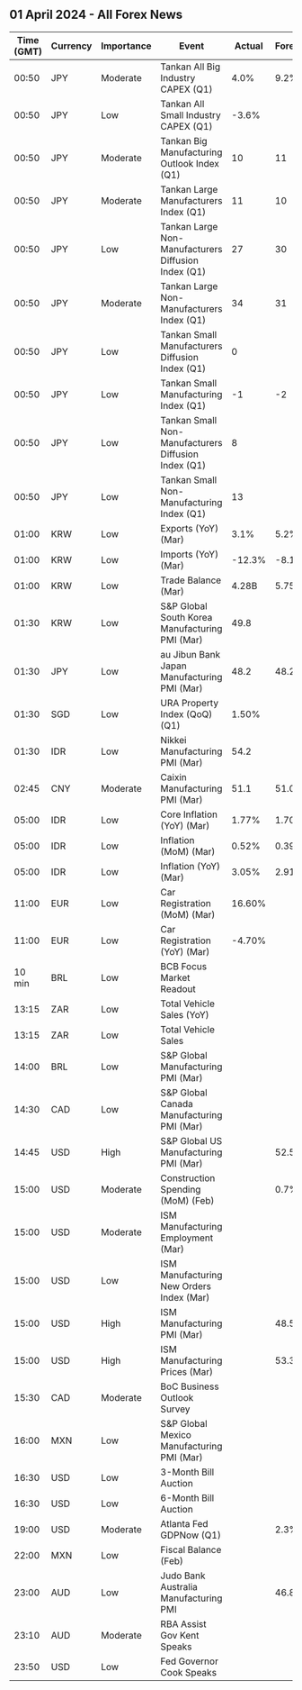 ## 01 April 2024 - All Forex News

| Time (GMT) | Currency | Importance | Event | Actual | Forecast | Previous |
|------|----------|------------|-------|--------|----------|----------|
| 00:50 | JPY | Moderate | Tankan All Big Industry CAPEX (Q1) | 4.0% | 9.2% | 13.2% |
| 00:50 | JPY | Low | Tankan All Small Industry CAPEX (Q1) | -3.6% |  | 8.3% |
| 00:50 | JPY | Moderate | Tankan Big Manufacturing Outlook Index (Q1) | 10 | 11 | 8 |
| 00:50 | JPY | Moderate | Tankan Large Manufacturers Index (Q1) | 11 | 10 | 13 |
| 00:50 | JPY | Low | Tankan Large Non-Manufacturers Diffusion Index (Q1) | 27 | 30 | 27 |
| 00:50 | JPY | Moderate | Tankan Large Non-Manufacturers Index (Q1) | 34 | 31 | 32 |
| 00:50 | JPY | Low | Tankan Small Manufacturers Diffusion Index (Q1) | 0 |  | -1 |
| 00:50 | JPY | Low | Tankan Small Manufacturing Index (Q1) | -1 | -2 | 2 |
| 00:50 | JPY | Low | Tankan Small Non-Manufacturers Diffusion Index (Q1) | 8 |  | 7 |
| 00:50 | JPY | Low | Tankan Small Non-Manufacturing Index (Q1) | 13 |  | 14 |
| 01:00 | KRW | Low | Exports (YoY) (Mar) | 3.1% | 5.2% | 4.8% |
| 01:00 | KRW | Low | Imports (YoY) (Mar) | -12.3% | -8.1% | -13.1% |
| 01:00 | KRW | Low | Trade Balance (Mar) | 4.28B | 5.75B | 4.29B |
| 01:30 | KRW | Low | S&P Global South Korea Manufacturing PMI (Mar) | 49.8 |  | 50.7 |
| 01:30 | JPY | Low | au Jibun Bank Japan Manufacturing PMI (Mar) | 48.2 | 48.2 | 47.2 |
| 01:30 | SGD | Low | URA Property Index (QoQ) (Q1) | 1.50% |  | 2.80% |
| 01:30 | IDR | Low | Nikkei Manufacturing PMI (Mar) | 54.2 |  | 52.7 |
| 02:45 | CNY | Moderate | Caixin Manufacturing PMI (Mar) | 51.1 | 51.0 | 50.9 |
| 05:00 | IDR | Low | Core Inflation (YoY) (Mar) | 1.77% | 1.70% | 1.68% |
| 05:00 | IDR | Low | Inflation (MoM) (Mar) | 0.52% | 0.39% | 0.37% |
| 05:00 | IDR | Low | Inflation (YoY) (Mar) | 3.05% | 2.91% | 2.75% |
| 11:00 | EUR | Low | Car Registration (MoM) (Mar) | 16.60% |  | 18.40% |
| 11:00 | EUR | Low | Car Registration (YoY) (Mar) | -4.70% |  | 9.90% |
| 10 min | BRL | Low | BCB Focus Market Readout |  |  |  |
| 13:15 | ZAR | Low | Total Vehicle Sales (YoY) |  |  | -0.90% |
| 13:15 | ZAR | Low | Total Vehicle Sales |  |  | 44.75K |
| 14:00 | BRL | Low | S&P Global Manufacturing PMI (Mar) |  |  | 54.1 |
| 14:30 | CAD | Low | S&P Global Canada Manufacturing PMI (Mar) |  |  | 49.7 |
| 14:45 | USD | High | S&P Global US Manufacturing PMI (Mar) |  | 52.5 | 52.2 |
| 15:00 | USD | Moderate | Construction Spending (MoM) (Feb) |  | 0.7% | -0.2% |
| 15:00 | USD | Moderate | ISM Manufacturing Employment (Mar) |  |  | 45.9 |
| 15:00 | USD | Low | ISM Manufacturing New Orders Index (Mar) |  |  | 49.2 |
| 15:00 | USD | High | ISM Manufacturing PMI (Mar) |  | 48.5 | 47.8 |
| 15:00 | USD | High | ISM Manufacturing Prices (Mar) |  | 53.3 | 52.5 |
| 15:30 | CAD | Moderate | BoC Business Outlook Survey |  |  |  |
| 16:00 | MXN | Low | S&P Global Mexico Manufacturing PMI (Mar) |  |  | 52.30 |
| 16:30 | USD | Low | 3-Month Bill Auction |  |  | 5.230% |
| 16:30 | USD | Low | 6-Month Bill Auction |  |  | 5.105% |
| 19:00 | USD | Moderate | Atlanta Fed GDPNow (Q1) |  | 2.3% | 2.3% |
| 22:00 | MXN | Low | Fiscal Balance (Feb) |  |  | -159.14B |
| 23:00 | AUD | Low | Judo Bank Australia Manufacturing PMI |  | 46.8 | 47.8 |
| 23:10 | AUD | Moderate | RBA Assist Gov Kent Speaks |  |  |  |
| 23:50 | USD | Low | Fed Governor Cook Speaks |  |  |  |
